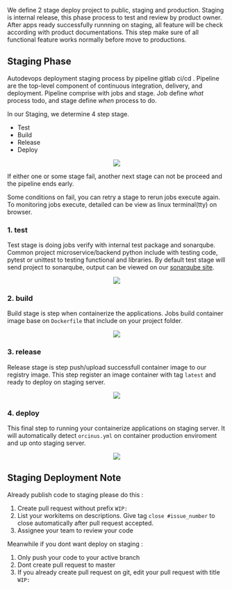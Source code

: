 We define 2 stage deploy project to public, staging and production. 
Staging is internal release, this phase process to test and review by product owner. 
After apps ready successfully runnning on staging, all feature will be check according with product documentations.
This step make sure of all functional feature works normally before move to productions.

## Staging Phase
Autodevops deployment staging process by pipeline gitlab ci/cd .
Pipeline are the top-level component of continuous integration, delivery, and deployment.
Pipeline comprise with jobs and stage. Job define _what_ process todo, and stage define _when_ process to do. 

In our Staging, we determine 4 step stage. 

- Test
- Build
- Release
- Deploy
 
<p align="center">
	<img src="../img/pipeline-giov2api-staging.png">
</p>

If either one or some stage fail, another next stage can not be proceed and the pipeline ends early.

Some conditions on fail, you can retry a stage to rerun jobs execute again. 
To monitoring jobs execute, detailed can be view as linux terminal(tty) on browser.    

### 1. test 
Test stage is doing jobs verify with internal test package and sonarqube. Common project microservice/backend python include with testing code, pytest or unittest to testing functional and libraries. By default test stage will send project to sonarqube, output can be viewed on our [sonarqube site](https://cq.biznetgio.dev/). 
<p align="center">
	<img src="../img/pipeline-giov2api-test.png">
</p>


### 2. build
Build stage is step when containerize the applications. Jobs build container image base on `Dockerfile` that include on your project folder. 
<p align="center">
	<img src="../img/pipeline-giov2api-build.png">
</p>


### 3. release
Release stage is step push/upload successfull container image to our registry image. 
This step register an image container with tag `latest` and ready to deploy on staging server. 
<p align="center">
	<img src="../img/pipeline-giov2api-release.png">
</p>


### 4. deploy
This final step to running your containerize applications on staging server. 
It will automatically detect `orcinus.yml` on container production enviroment and up onto staging server.
<p align="center">
	<img src="../img/pipeline-giov2api-deploy.png">
</p>

## Staging Deployment Note
Already publish code to staging please do this :

1. Create pull request without prefix `WIP:`
2. List your workitems on descriptions.
   Give tag `close #issue_number` to close automatically after pull request accepted.
3. Assignee your team to review your code 

Meanwhile if you dont want deploy on staging : 

1. Only push your code to your active branch
2. Dont create pull request to master
3. If you already create pull request on git, edit your pull request with title `WIP:`   
